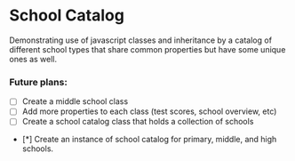 # School Catalog

Demonstrating use of javascript classes and inheritance by a catalog of different
school types that share common properties but have some unique ones as well.

### Future plans:
- [ ] Create a middle school class  
- [ ] Add more properties to each class (test scores, school overview, etc)  
- [ ] Create a school catalog class that holds a collection of schools  
- [*] Create an instance of school catalog for primary, middle, and high schools.  